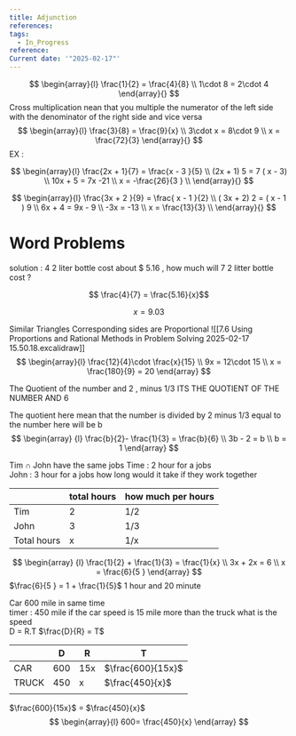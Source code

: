```yaml
---
title: Adjunction
references: 
tags:
  - In_Progress
reference: 
Current date: '"2025-02-17"'
---
```

$$
\begin{array}{l}
 \frac{1}{2}  =  \frac{4}{8} \\
1\cdot 8  =  2\cdot 4 
\end{array}{}
$$
Cross multiplication nean that you multiple  the numerator of  the left side with  the denominator of the right side and vice versa 
$$
\begin{array}{l}
 \frac{3}{8}  =  \frac{9}{x} \\
3\cdot x  =  8\cdot 9  \\
x  = \frac{72}{3}
\end{array}{}
$$
EX : 

$$
\begin{array}{l}
\frac{2x + 1}{7}  = \frac{x - 3 }{5} \\
 (2x + 1)  5 =   7 ( x - 3) \\
 10x +  5 =   7x  -21  \\
x    =   -\frac{26}{3 }      \\
\end{array}{}
$$ 



$$
\begin{array}{l}
\frac{3x   +  2 }{9}  = \frac{ x  -  1  }{2} \\
 ( 3x   +  2) 2    = ( x  -  1 ) 9  \\
6x  + 4  =  9x   - 9   \\
-3x =  -13  \\
x = \frac{13}{3}    \\
\end{array}{}
$$

#  Word Problems 


solution  : 
4   2 liter bottle  cost about $ 5.16  , how much will  7  2 litter bottle cost ? 

$$ \frac{4}{7}  =  \frac{5.16}{x}$$ 

$$ x   = 9.03$$ 

 Similar  Triangles 
Corresponding sides  are Proportional 
![[7.6 Using Proportions and Rational Methods in Problem Solving 2025-02-17 15.50.18.excalidraw]]
$$
\begin{array}{l}
\frac{12}{4}\cdot \frac{x}{15}  \\
9x  = 12\cdot 15  \\
x =   \frac{180}{9}  = 20 
\end{array} 
 $$



 The Quotient of the  number and 2 , minus  1/3  ITS  THE QUOTIENT OF THE NUMBER  AND 6 

The quotient here mean that the number is divided by 2 minus 1/3  equal to  
the number here will be b 
$$ 
\begin{array} {l}
 \frac{b}{2}- \frac{1}{3}  =  \frac{b}{6}  \\
  3b - 2  =  b   \\
b   = 1 
\end{array}
$$


Tim  $\cap$  John have the same jobs 
Time : 2 hour for a jobs  
John : 3 hour for a jobs 
how long would it take if they work together 

|             | total  hours | how much per hours |
| ----------- | ------------ | ------------------ |
| Tim         | 2            | 1/2                |
| John        | 3            | 1/3                |
| Total hours | x            | 1/x                |

$$
\begin{array} {l}
\frac{1}{2}  +  \frac{1}{3}  = \frac{1}{x}   \\
3x  +  2x    = 6  \\
x  =  \frac{6}{5 }  
\end{array} 
  $$
$\frac{6}{5 }  = 1   + \frac{1}{5}$ 1 hour and  20 minute 


Car  600 mile in same time  
timer : 450  mile 
if the car speed is 15 mile more than the truck what is the speed  
D = R.T  $\frac{D}{R} = T$ 

|       | D   | R   | T                 |
| ----- | --- | --- | ----------------- |
| CAR   | 600 | 15x | $\frac{600}{15x}$ |
| TRUCK | 450 | x   | $\frac{450}{x}$   |
|       |     |     |                   |
$\frac{600}{15x}$ =  $\frac{450}{x}$  
$$
\begin{array}{l}
600=  \frac{450}{x} 
\end{array}
$$